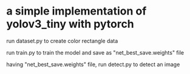 # a simple implementation of yolov3_tiny with pytorch

run dataset.py to create color rectangle data

run train.py to train the model and save as "net_best_save.weights" file

having "net_best_save.weights" file, run detect.py to detect an image
